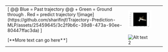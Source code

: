 <table style="border-collapse: collapse; border: none;">
<tr>
<td style="border: none;">[
@@ Blue      = Past trajectory @@
+ Green    =  Ground through
. Red       = predict trajectory
![image](https://github.com/sharifinjf/Trajectory-Prediction-MLP/assets/25459645/3c2f9b6c-39d8-473a-90ee-80447ffac3da)
] </td>
<td><img src="/Images/video_vehicle_107.png" alt="Alt text 1" width="600"/></td>
<td>    </td>
</tr>
<tr>
<td style="border: none;">[**More text can go here**]</td>
<td><img src="/Images/Demo.gif" alt="Alt text 2" width="600"/></td>
<td>    </td>
</tr>
</table>
